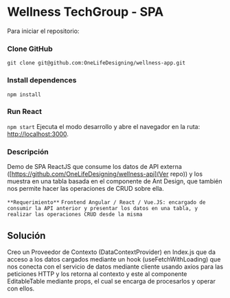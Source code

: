 # Wellness TechGroup - SPA

Para iniciar el repositorio:

### Clone GitHub

`git clone git@github.com:OneLifeDesigning/wellness-app.git`

### Install dependences

`npm install`

### Run React

`npm start`
Ejecuta el modo desarrollo y abre el navegador en la ruta: [http://localhost:3000](http://localhost:3000).

### Descripción

Demo de SPA ReactJS que consume los datos de API externa ([https://github.com/OneLifeDesigning/wellness-api](Ver repo)) y los muestra en una tabla basada en el componente de Ant Design, que también nos permite hacer las operaciones de CRUD sobre ella.

`**Requerimiento**`
`Frontend Angular / React / Vue.JS: encargado de consumir la API anterior y presentar los datos en una tabla, y realizar las operaciones CRUD desde la misma`

## Solución

Creo un Proveedor de Contexto (DataContextProvider) en Index.js que da acceso a los datos cargados mediante un hook (useFetchWithLoading) que nos conecta con el servicio de datos mediante cliente usando axios para las peticiones HTTP y los retorna al contexto y este al componente EditableTable mediante props, el cual se encarga de procesarlos y operar con ellos.
